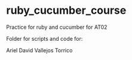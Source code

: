 # ruby_cucumber_course

Practice for ruby and cucumber for AT02

Folder for scripts and code for:

Ariel David Vallejos Torrico